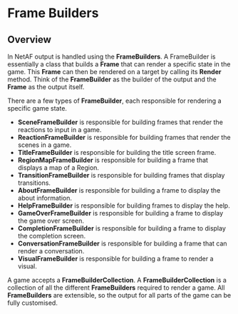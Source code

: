 # Frame Builders

## Overview
In NetAF output is handled using the **FrameBuilders**. A FrameBuilder is essentially a class that builds a **Frame** that can render a specific state in the game. This **Frame** can then be rendered on a target by calling its **Render** method. Think of the **FrameBuilder** as the builder of the output and the **Frame** as the output itself.

There are a few types of **FrameBuilder**, each responsible for rendering a specific game state.
* **SceneFrameBuilder** is responsible for building frames that render the reactions to input in a game.
* **ReactionFrameBuilder** is responsible for building frames that render the scenes in a game.
* **TitleFrameBuilder** is responsible for building the title screen frame.
* **RegionMapFrameBuilder** is responsible for building a frame that displays a map of a Region.
* **TransitionFrameBuilder** is responsible for building frames that display transitions.
* **AboutFrameBuilder** is responsible for building a frame to display the about information.
* **HelpFrameBuilder** is responsible for building frames to display the help.
* **GameOverFrameBuilder** is responsible for building a frame to display the game over screen.
* **CompletionFrameBuilder** is responsible for building a frame to display the completion screen.
* **ConversationFrameBuilder** is responsible for building a frame that can render a conversation.
* **VisualFrameBuilder** is responsible for building a frame to render a visual.

A game accepts a **FrameBuilderCollection**. A **FrameBuilderCollection** is a collection of all the different **FrameBuilders** required to render a game. All **FrameBuilders** are extensible, so the output for all parts of the game can be fully customised.
